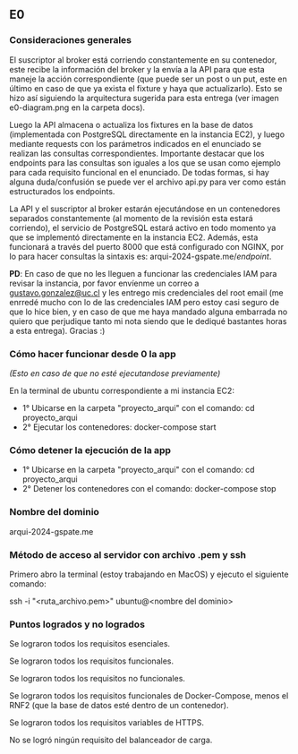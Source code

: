 ## E0

### Consideraciones generales

El suscriptor al broker está corriendo constantemente en su contenedor, este recibe la información del broker y la envía a la API para que esta maneje la acción correspondiente (que puede ser un post o un put, este en último en caso de que ya exista el fixture y haya que actualizarlo). Esto se hizo así siguiendo la arquitectura sugerida para esta entrega (ver imagen e0-diagram.png en la carpeta docs).

Luego la API almacena o actualiza los fixtures en la base de datos (implementada con PostgreSQL directamente en la instancia EC2), y luego mediante requests con los parámetros indicados en el enunciado se realizan las consultas correspondientes. Importante destacar que los endpoints para las consultas son iguales a los que se usan como ejemplo para cada requisito funcional en el enunciado. De todas formas, si hay alguna duda/confusión se puede ver el archivo api.py para ver como están estructurados los endpoints.

La API y el suscriptor al broker estarán ejecutándose en un contenedores separados constantemente (al momento de la revisión esta estará corriendo), el servicio de PostgreSQL estará activo en todo momento ya que se implementó directamente en la instancia EC2. Además, esta funcionará a través del puerto 8000 que está configurado con NGINX, por lo para hacer consultas la sintaxis es: arqui-2024-gspate.me/*endpoint*.

**PD**: En caso de que no les lleguen a funcionar las credenciales IAM para revisar la instancia, por favor envíenme un correo a gustavo.gonzalez@uc.cl y les entrego mis credenciales del root email (me enrredé mucho con lo de las credenciales IAM pero estoy casi seguro de que lo hice bien, y en caso de que me haya mandado alguna embarrada no quiero que perjudique tanto mi nota siendo que le dediqué bastantes horas a esta entrega). Gracias :)

### Cómo hacer funcionar desde 0 la app

*(Esto en caso de que no esté ejecutandose previamente)*

En la terminal de ubuntu correspondiente a mi instancia EC2:

- 1° Ubicarse en la carpeta "proyecto_arqui" con el comando: cd proyecto_arqui
- 2° Ejecutar los contenedores: docker-compose start

### Cómo detener la ejecución de la app

- 1° Ubicarse en la carpeta "proyecto_arqui" con el comando: cd proyecto_arqui
- 2° Detener los contenedores con el comando: docker-compose stop

### Nombre del dominio

 arqui-2024-gspate.me

### Método de acceso al servidor con archivo .pem y ssh

Primero abro la terminal (estoy trabajando en MacOS) y ejecuto el siguiente comando:

ssh -i "&lt;ruta_archivo.pem&gt;" ubuntu@&lt;nombre del dominio&gt;

### Puntos logrados y no logrados

Se lograron todos los requisitos esenciales.

Se lograron todos los requisitos funcionales.

Se lograron todos los requisitos no funcionales.

Se lograron todos los requisitos funcionales de Docker-Compose, menos el RNF2 (que la base de datos esté dentro de un contenedor).

Se lograron todos los requisitos variables de HTTPS.

No se logró ningún requisito del balanceador de carga.



